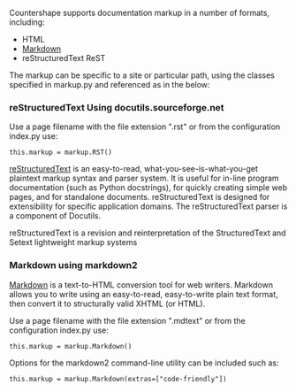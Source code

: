 Countershape supports documentation markup in a number of formats, including:

- HTML
- [Markdown](markup/markdown.html)
- reStructuredText ReST

The markup can be specific to a site or particular path, using the classes
specified in markup.py and referenced as in the below:

### reStructuredText Using docutils.sourceforge.net

Use a page filename with the file extension ".rst" or from the configuration index.py
use:

`this.markup = markup.RST()`

[reStructuredText](http://docutils.sourceforge.net/rst.html) is an easy-to-read, 
what-you-see-is-what-you-get plaintext markup syntax and parser system. It is 
useful for in-line program documentation (such as Python docstrings), for quickly 
creating simple web pages, and for standalone documents. reStructuredText is 
designed for extensibility for specific application domains. The reStructuredText 
parser is a component of Docutils. 

reStructuredText is a revision and reinterpretation of the StructuredText and
Setext lightweight markup systems


### Markdown using markdown2

[Markdown](http://daringfireball.net/projects/markdown/) is a text-to-HTML 
conversion tool for web writers. Markdown allows you to write using an 
easy-to-read, easy-to-write plain text format, then convert it to structurally 
valid XHTML (or HTML). 

Use a page filename with the file extension ".mdtext" or from the configuration index.py
use:

`this.markup = markup.Markdown()`

Options for the markdown2 command-line utility can be included such as:

`this.markup = markup.Markdown(extras=["code-friendly"])`
